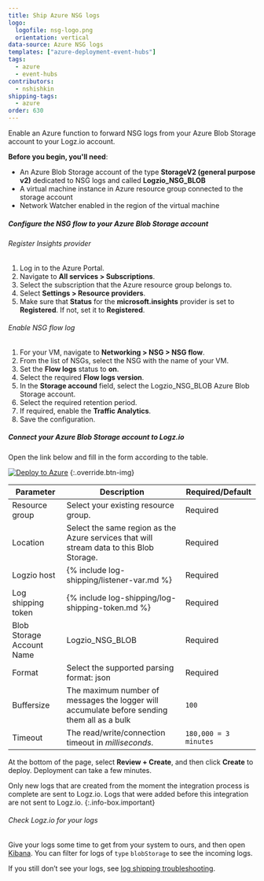 ```yaml
---
title: Ship Azure NSG logs
logo:
  logofile: nsg-logo.png
  orientation: vertical
data-source: Azure NSG logs
templates: ["azure-deployment-event-hubs"]
tags:
  - azure
  - event-hubs
contributors:
  - nshishkin
shipping-tags:
  - azure
order: 630
---
```


Enable an Azure function to forward NSG logs from your Azure Blob Storage account to your Logz.io account.


**Before you begin, you'll need**: 

* An Azure Blob Storage account of the type **StorageV2 (general purpose v2)** dedicated to NSG logs and called **Logzio_NSG_BLOB**
* A virtual machine instance in Azure resource group connected to the storage account
* Network Watcher enabled in the region of the virtual machine

<div class="tasklist">

##### Configure the NSG flow to your Azure Blob Storage account

###### Register Insights provider

1. Log in to the Azure Portal.
2. Navigate to **All services > Subscriptions**.
3. Select the subscription that the Azure resource group belongs to.
4. Select **Settings > Resource providers**.
5. Make sure that **Status** for the **microsoft.insights** provider is set to **Registered**. If not, set it to **Registered**.
  

###### Enable NSG flow log
   
1. For your VM, navigate to **Networking > NSG > NSG flow**.
2. From the list of NSGs, select the NSG with the name of your VM.
3. Set the **Flow logs** status to **on**.
4. Select the required **Flow logs version**.
5. In the **Storage accound** field, select the Logzio_NSG_BLOB Azure Blob Storage account.
6. Select the required retention period.
7. If required, enable the **Traffic Analytics**.
8. Save the configuration.
  
##### Connect your Azure Blob Storage account to Logz.io

Open the link below and fill in the form according to the table.

[![Deploy to Azure](https://dytvr9ot2sszz.cloudfront.net/logz-docs/azure_blob/deploybutton-az.png)](https://portal.azure.com/#create/Microsoft.Template/uri/https%3A%2F%2Fraw.githubusercontent.com%2Flogzio%2Flogzio-azure-blob%2Fmaster%2Fdeployments%2FdeploymentTemplate.json)
{:.override.btn-img}

| Parameter | Description | Required/Default |
|---|---|---|
| Resource group | Select your existing resource group. | Required |
| Location | Select the same region as the Azure services that will stream data to this Blob Storage.  |  Required |
| Logzio host | {% include log-shipping/listener-var.md %} |  Required |
| Log shipping token  | {% include log-shipping/log-shipping-token.md %} | Required |
| Blob Storage Account Name | Logzio_NSG_BLOB |  Required |
| Format | Select the supported parsing format: json | Required |
| Buffersize | The maximum number of messages the logger will accumulate before sending them all as a bulk  | `100` |
| Timeout | The read/write/connection timeout in *milliseconds*.  | `180,000 = 3 minutes` | 

At the bottom of the page, select **Review + Create**, and then click **Create** to deploy.  Deployment can take a few minutes. 

<!-- info-box-start:info -->
Only new logs that are created from the moment the integration process is complete are sent to Logz.io. Logs that were added before this integration are not sent to Logz.io.
{:.info-box.important}
<!-- info-box-end -->

###### Check Logz.io for your logs

Give your logs some time to get from your system to ours, and then open [Kibana](https://app.logz.io/#/dashboard/kibana/discover?). You can filter for logs of `type` `blobStorage` to see the incoming logs.
  
If you still don’t see your logs, see [log shipping troubleshooting](https://docs.logz.io/user-guide/log-shipping/log-shipping-troubleshooting.html).

</div>


